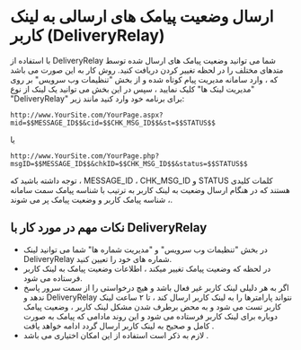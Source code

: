 # ارسال وضعیت پیامک های ارسالی به لینک کاربر (DeliveryRelay)

با استفاده از DeliveryRelay شما می توانید وضعیت پیامک های ارسال شده توسط متدهای مختلف را در لحظه تغییر کردن دریافت کنید. روش کار به این صورت می باشد که ، وارد سامانه مدیریت پیام کوتاه شده و از بخش "تنظیمات وب سرویس" بر روی "مدیریت لینک ها" کلیک نمایید ، سپس در این بخش می توانید یک لینک از نوع "DeliveryRelay" برای برنامه خود وارد کنید مانند زیر:

```
http://www.YourSite.com/YourPage.aspx?mid=$$MESSAGE_ID$$&cid=$$CHK_MSG_ID$$&st=$$STATUS$$
```

یا

```
http://www.YourSite.com/YourPage.php?msgID=$$MESSAGE_ID$$&chkID=$$CHK_MSG_ID$$&status=$$STATUS$$
```

توجه داشته باشید که ، MESSAGE_ID ، CHK_MSG_ID و STATUS کلمات کلیدی هستند که در هنگام ارسال وضعیت به لینک کاربر به ترتیب با شناسه پیامک سمت سامانه ، شناسه پیامک کاربر و وضعیت پیامک پر می شوند.

## نکات مهم در مورد کار با DeliveryRelay

- در بخش "تنظیمات وب سرویس" و "مدیریت شماره ها" شما می توانید لینک DeliveryRelay شماره های خود را تعیین کنید.
- در لحظه که وضعیت پیامک تغییر میکند ، اطلاعات وضعیت پیامک به لینک کاربر فرستاده می شود.
- اگر به هر دلیلی لینک کاربر غیر فعال باشد و هیچ درخواستی را از سمت سرور پاسخ ندهد و DeliveryRelay نتواند پارامترها را به لینک کاربر ارسال کند ، تا ۲ ساعت لینک کاربر تست می شود و به محض برطرف شدن مشکل لینک کاربر ، وضعیت پیامک دوباره برای لینک کاربر فرستاده می شود و این روند مادامی که پیامک به صورت کامل و صحیح به لینک کاربر ارسال گردد ادامه خواهد یافت .
- لازم به ذکر است استفاده از این امکان اختیاری می باشد . 